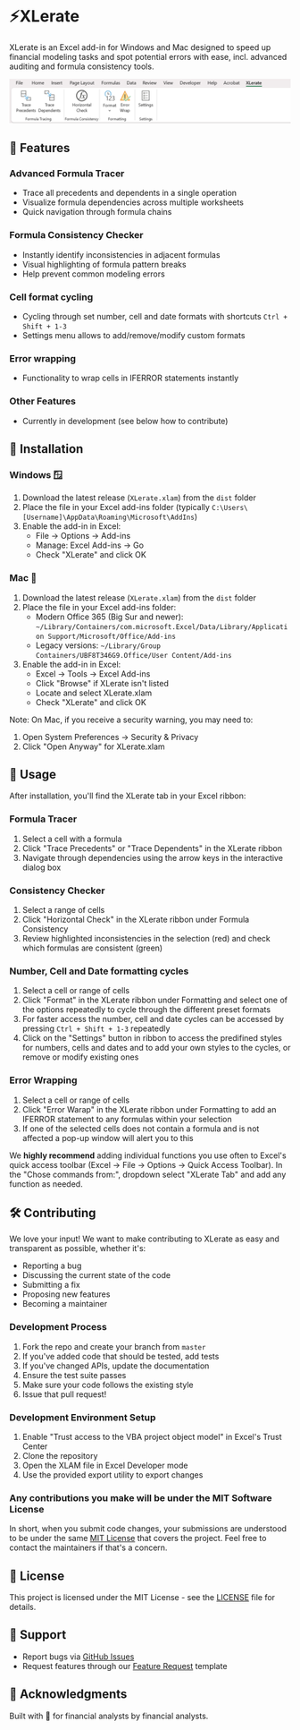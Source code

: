 # ⚡XLerate
XLerate is an Excel add-in for Windows and Mac designed to speed up financial modeling tasks and spot potential errors with ease, incl. advanced auditing and formula consistency tools.

<img src="/XLerate.png" alt="XLerate Add-in" width="750" height="auto"/>

## 🚀 Features

### Advanced Formula Tracer
- Trace all precedents and dependents in a single operation
- Visualize formula dependencies across multiple worksheets
- Quick navigation through formula chains

### Formula Consistency Checker
- Instantly identify inconsistencies in adjacent formulas
- Visual highlighting of formula pattern breaks
- Help prevent common modeling errors

### Cell format cycling
- Cycling through set number, cell and date formats with shortcuts `Ctrl + Shift + 1-3`
- Settings menu allows to add/remove/modify custom formats

### Error wrapping
- Functionality to wrap cells in IFERROR statements instantly

### Other Features
- Currently in development (see below how to contribute)

## 💾 Installation

### Windows 🪟
1. Download the latest release (`XLerate.xlam`) from the `dist` folder
2. Place the file in your Excel add-ins folder (typically `C:\Users\[Username]\AppData\Roaming\Microsoft\AddIns`)
3. Enable the add-in in Excel:
   - File → Options → Add-ins
   - Manage: Excel Add-ins → Go
   - Check "XLerate" and click OK

### Mac 🍎
1. Download the latest release (`XLerate.xlam`) from the `dist` folder
2. Place the file in your Excel add-ins folder:
   - Modern Office 365 (Big Sur and newer): `~/Library/Containers/com.microsoft.Excel/Data/Library/Application Support/Microsoft/Office/Add-ins`
   - Legacy versions: `~/Library/Group Containers/UBF8T346G9.Office/User Content/Add-ins`
3. Enable the add-in in Excel:
   - Excel → Tools → Excel Add-ins
   - Click "Browse" if XLerate isn't listed
   - Locate and select XLerate.xlam
   - Check "XLerate" and click OK

Note: On Mac, if you receive a security warning, you may need to:
1. Open System Preferences → Security & Privacy
2. Click "Open Anyway" for XLerate.xlam

## 📖 Usage

After installation, you'll find the XLerate tab in your Excel ribbon:

### Formula Tracer
1. Select a cell with a formula
2. Click "Trace Precedents" or "Trace Dependents" in the XLerate ribbon
3. Navigate through dependencies using the arrow keys in the interactive dialog box

### Consistency Checker
1. Select a range of cells
2. Click "Horizontal Check" in the XLerate ribbon under Formula Consistency
3. Review highlighted inconsistencies in the selection (red) and check which formulas are consistent (green)

### Number, Cell and Date formatting cycles
1. Select a cell or range of cells
2. Click "Format" in the XLerate ribbon under Formatting and select one of the options repeatedly to cycle through the different preset formats
3. For faster access the number, cell and date cycles can be accessed by pressing `Ctrl + Shift + 1-3` repeatedly
4. Click on the "Settings" button in ribbon to access the predifined styles for numbers, cells and dates and to add your own styles to the cycles, or remove or modify existing ones

### Error Wrapping
1. Select a cell or range of cells
2. Click "Error Warap" in the XLerate ribbon under Formatting to add an IFERROR statement to any formulas within your selection
3. If one of the selected cells does not contain a formula and is not affected a pop-up window will alert you to this

We **highly recommend** adding individual functions you use often to Excel's quick access toolbar (Excel → File → Options → Quick Access Toolbar). In the "Chose commands from:", dropdown select "XLerate Tab" and add any function as needed.

## 🛠️ Contributing

We love your input! We want to make contributing to XLerate as easy and transparent as possible, whether it's:

- Reporting a bug
- Discussing the current state of the code
- Submitting a fix
- Proposing new features
- Becoming a maintainer

### Development Process

1. Fork the repo and create your branch from `master`
2. If you've added code that should be tested, add tests
3. If you've changed APIs, update the documentation
4. Ensure the test suite passes
5. Make sure your code follows the existing style
6. Issue that pull request!

### Development Environment Setup

1. Enable "Trust access to the VBA project object model" in Excel's Trust Center
2. Clone the repository
3. Open the XLAM file in Excel Developer mode
4. Use the provided export utility to export changes

### Any contributions you make will be under the MIT Software License
In short, when you submit code changes, your submissions are understood to be under the same [MIT License](http://choosealicense.com/licenses/mit/) that covers the project. Feel free to contact the maintainers if that's a concern.

## 📄 License

This project is licensed under the MIT License - see the [LICENSE](LICENSE) file for details.

## 💪 Support

- Report bugs via [GitHub Issues](https://github.com/[your-username]/XLerate/issues)
- Request features through our [Feature Request](https://github.com/[your-username]/XLerate/issues/new?template=feature_request.md) template

## 🙏 Acknowledgments

Built with 💖 for financial analysts by financial analysts.
